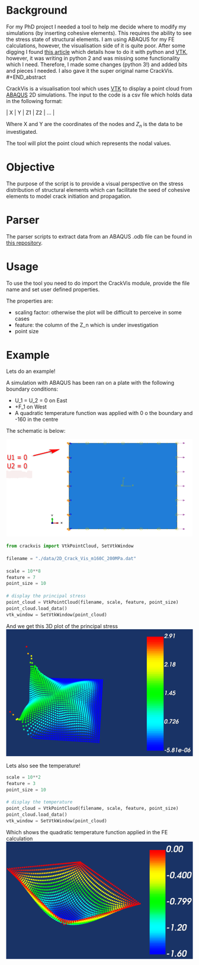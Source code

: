 # Background
For my PhD project I needed a tool to help me decide where to modify
my simulations (by inserting cohesive elements). This requires the
ability to see the stress state of structural elements. I am using
ABAQUS for my FE calculations, however, the visualisation side of it
is quite poor. After some digging I found [this article](https://sukhbinder.wordpress.com/2013/09/17/python-vtk-script-to-display-3d-xyz-data/) which details
how to do it with python and [VTK](https://www.vtk.org/), however, it was writing in python 2
and was missing some functionality which I need. Therefore, I made
some changes (python 3!) and added bits and pieces I needed. I also
gave it the super original name CrackVis.
#+END_abstract

CrackVis is a visualisation tool which uses [VTK](https://www.vtk.org/) to display a point
cloud from [ABAQUS](http://www.simulia.com/) 2D simulations. The input to the code is a csv file
which holds data in the following format:

| X | Y | Z1 | Z2 | ... |

Where X and Y are the coordinates of the nodes and $Z_n$ is the data
to be investigated.

The tool will plot the point cloud which represents the nodal values.

# Objective
The purpose of the script is to provide a visual perspective on the
stress distribution of structural elements which can facilitate the
seed of cohesive elements to model crack initiation and propagation.

# Parser
The parser scripts to extract data from an ABAQUS .odb file can be
found in [this repository](https://github.com/NikStoyanov/phdfunc).

# Usage
To use the tool you need to do import the CrackVis module, provide the file name
and set user defined properties.

The properties are:
- scaling factor: otherwise the plot will be difficult to perceive in some cases
- feature: the column of the Z_n which is under investigation
- point size

# Example

Lets do an example!

A simulation with ABAQUS has been ran on a plate with the following
boundary conditions:
- U_1 = U_2 = 0 on East
- +F_1 on West
- A quadratic temperature function was applied with 0 o the boundary and -160 in the centre

The schematic is below:

![Model](./img/Damage_evolution_model_annon1.png)

```python
from crackvis import VtkPointCloud, SetVtkWindow

filename = "./data/2D_Crack_Vis_m160C_200MPa.dat"

scale = 10**8
feature = 7
point_size = 10

# display the principal stress
point_cloud = VtkPointCloud(filename, scale, feature, point_size)
point_cloud.load_data()
vtk_window = SetVtkWindow(point_cloud)
```

And we get this 3D plot of the principal stress
![Stress](./img/screen_PStress.png)

Lets also see the temperature!

```python
scale = 10**2
feature = 3
point_size = 10

# display the temperature
point_cloud = VtkPointCloud(filename, scale, feature, point_size)
point_cloud.load_data()
vtk_window = SetVtkWindow(point_cloud)
```

Which shows the quadratic temperature function applied in the FE calculation
![Temp](./img/screen_Temp.png)

